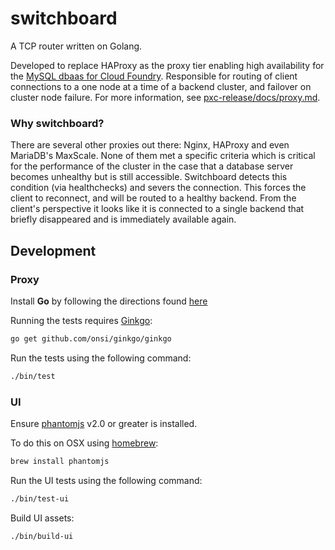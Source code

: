 switchboard
===========

A TCP router written on Golang.

Developed to replace HAProxy as the proxy tier enabling high availability for the [MySQL dbaas for Cloud Foundry](https://github.com/cloudfoundry/cf-mysql-release). Responsible for routing of client connections to a one node at a time of a backend cluster, and failover on cluster node failure. For more information, see [pxc-release/docs/proxy.md](https://github.com/cloudfoundry/pxc-release/blob/main/docs/proxy.md).

### Why switchboard?

There are several other proxies out there: Nginx, HAProxy and even MariaDB's MaxScale. None of them met a specific criteria which is critical for the performance of the cluster in the case that a database server becomes unhealthy but is still accessible. Switchboard detects this condition (via healthchecks) and severs the connection. This forces the client to reconnect, and will be routed to a healthy backend. From the client's perspective it looks like it is connected to a single backend that briefly disappeared and is immediately available again.

## Development


### Proxy

Install **Go** by following the directions found [here](http://golang.org/doc/install)

Running the tests requires  [Ginkgo](http://onsi.github.io/ginkgo/):

```sh
go get github.com/onsi/ginkgo/ginkgo
```

Run the tests using the following command:

```sh
./bin/test
```

### UI

Ensure [phantomjs](http://phantomjs.org/) v2.0 or greater is installed.

To do this on OSX using [homebrew](http://brew.sh/):

```sh
brew install phantomjs
```

Run the UI tests using the following command:

```sh
./bin/test-ui
```

Build UI assets:

```
./bin/build-ui
```
